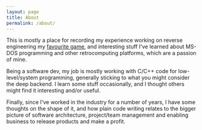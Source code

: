 ```yaml
---
layout: page
title: About
permalink: /about/
---
```


This is mostly a place for recording my experience working on reverse engineering my [favourite game](https://en.wikipedia.org/wiki/F-15_Strike_Eagle_II), and interesting stuff I've learned about MS-DOS programming and other retrocomputing platforms, which are a passion of mine.

Being a software dev, my job is mostly working with C/C++ code for low-level/system programming, generally sticking to what you might consider the deep backend. I learn some stuff occasionally, and I thought others might find it interesting and/or useful.

Finally, since I've worked in the industry for a number of years, I have some thoughts on the shape of it, and how plain code writing relates to the bigger picture of software architecture, project/team management and enabling business to release products and make a profit.